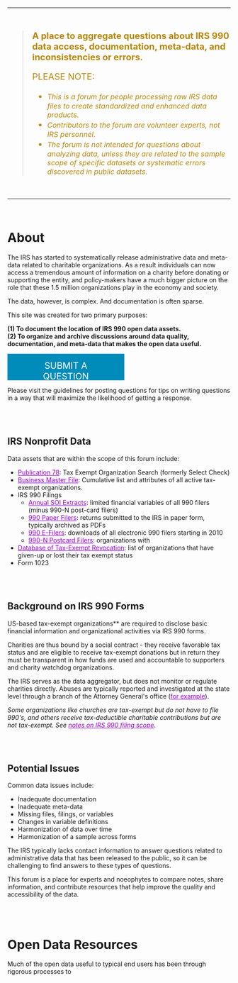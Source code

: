 


<br>
<hr>
<br>

> **A place to aggregate questions about IRS 990 data access, documentation, meta-data, and inconsistencies or errors.** 
> 
> 
> PLEASE NOTE:
>
> * *This is a forum for people processing raw IRS data files to create standardized and enhanced data products.*    
> * *Contributors to the forum are volunteer experts, not IRS personnel.*   
> * *The forum is not intended for questions about analyzing data, unless they are related to the sample scope of specific datasets or systematic errors discovered in public datasets.*  

<br>
<hr>
<br>




# About

The IRS has started to systematically release administrative data and meta-data related to charitable organizations. As a result individuals can now access a tremendous amount of information on a charity before donating or supporting the entity, and policy-makers have a much bigger picture on the role that these 1.5 million organizations play in the economy and society. 

The data, however, is complex. And documentation is often sparse. 

This site was created for two primary purposes: 

**(1) To document the location of IRS 990 open data assets.**  
**(2) To organize and archive discussions around data quality, documentation, and meta-data that makes the open data useful.**   

[](https://github.com/Nonprofit-Open-Data-Collective/irs-990-data-issue-tracker/issues/new/choose)

<a class="button" href="https://github.com/Nonprofit-Open-Data-Collective/irs-990-data-issue-tracker/issues/new/choose">SUBMIT A QUESTION</a>

Please visit the guidelines for posting questions for tips on writing questions in a way that will maximize the likelihood of getting a response. 

<br>
<br>

## IRS Nonprofit Data

Data assets that are within the scope of this forum include: 

* [Publication 78](https://github.com/Nonprofit-Open-Data-Collective/irs-current-exempt-orgs-database/blob/master/README.md):  Tax Exempt Organization Search (formerly Select Check)
* [Business Master File](https://github.com/Nonprofit-Open-Data-Collective/irs-exempt-org-business-master-file/blob/master/README.md): Cumulative list and attributes of all active tax-exempt organizations.    
* IRS 990 Filings 
  - [Annual SOI Extracts](https://github.com/Nonprofit-Open-Data-Collective/irs-990-statistics-of-income-extracts/blob/master/README.md): limited financial variables of all 990 filers (minus 990-N post-card filers)
  - [990 Paper Filers](https://www.irs.gov/charities-non-profits/copies-of-eo-returns-available): returns submitted to the IRS in paper form, typically archived as PDFs  
  - [990 E-Filers](https://www.irs.gov/newsroom/irs-makes-electronically-filed-form-990-data-available-in-new-format): downloads of all electronic 990 filers starting in 2010 
  - [990-N Postcard Filers](https://github.com/Nonprofit-Open-Data-Collective/irs-990n-postcard-filers/blob/master/README.md): organizations with 
* [Database of Tax-Exempt Revocation](https://github.com/Nonprofit-Open-Data-Collective/irs-revoked-exempt-orgs/blob/master/README.md): list of organizations that have given-up or lost their tax exempt status
* Form 1023 

<br>
<br>

## Background on IRS 990 Forms

US-based tax-exempt organizations** are required to disclose basic financial information and organizational activities via IRS 990 forms. 

Charities are thus bound by a social contract - they receive favorable tax status and are eligible to receive tax-exempt donations but in return they must be transparent in how funds are used and accountable to supporters and charity watchdog organizations. 

The IRS serves as the data aggregator, but does not monitor or regulate charities directly. Abuses are typically reported and investigated at the state level through a branch of the Attorney General's office ([for example](https://oag.ca.gov/charities/complaints)). 

*Some organizations like churches are tax-exempt but do not have to file 990's, and others receive tax-deductible charitable contributions but are not tax-exempt. See [notes on IRS 990 filing scope](https://www.irs.gov/charities-non-profits/contributors/other-eligible-donees).*

<br>
<br>

## Potential Issues 

Common data issues include: 

* Inadequate documentation 
* Inadequate meta-data  
* Missing files, filings, or variables  
* Changes in variable definitions   
* Harmonization of data over time  
* Harmonization of a sample across forms  

The IRS typically lacks contact information to answer questions related to administrative data that has been released to the public, so it can be challenging to find answers to these types of questions. 

This forum is a place for experts and noeophytes to compare notes, share information, and contribute resources that help improve the quality and accessibility of the data. 

<br>
<br>

# Open Data Resources

Much of the open data useful to typical end users has been through rigorous processes to 



<style>
#main-content h1{ color: darkgoldenrod }
#main-content h2{ color: darkgoldenrod }
a{ color: darkviolet }
blockquote{ 
  color: darkgoldenrod;
  font-size: 20px; }
blockquote em{ 
  color: darkgoldenrod;
  font-size: 16px; }
header{ background: black } 
  
a.button {
  background-color: #008CBA;
  width: 200px;
  height: 30px;
  border: none;
  color: white;
  padding: 15px 32px;
  text-align: center;
  text-decoration: none;
  display: inline-block;
  font-size: 20px;
}

</style>
  



